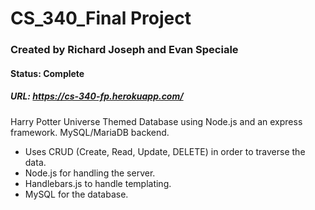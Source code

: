 # CS_340_Final Project
### Created by Richard Joseph and Evan Speciale
#### Status: Complete
##### URL: https://cs-340-fp.herokuapp.com/
Harry Potter Universe Themed Database using Node.js and an express framework. MySQL/MariaDB backend.
* Uses CRUD (Create, Read, Update, DELETE) in order to traverse the data. 
* Node.js for handling the server.
* Handlebars.js to handle templating.
* MySQL for the database.

